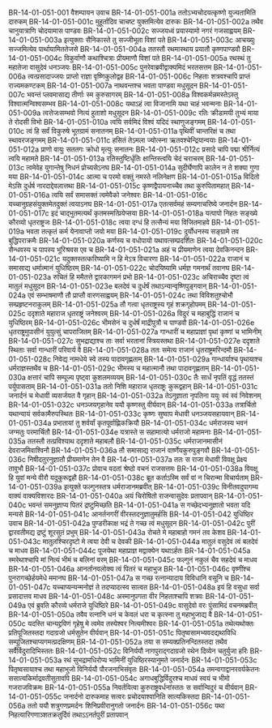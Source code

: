 BR-14-01-051-001	वैशम्पायन उवाच
BR-14-01-051-001a	ततोऽभ्यचोदयत्कृष्णो युज्यतामिति दारुकम्
BR-14-01-051-001c	मुहूर्तादिव चाचष्ट युक्तमित्येव दारुकः
BR-14-01-051-002a	तथैव चानुयात्राणि चोदयामास पाण्डवः
BR-14-01-051-002c	सज्जयध्वं प्रयास्यामो नगरं गजसाह्वयम्
BR-14-01-051-003a	इत्युक्ताः सैनिकास्ते तु सज्जीभूता विशां पते
BR-14-01-051-003c	आचख्युः सज्जमित्येव पार्थायामिततेजसे
BR-14-01-051-004a	ततस्तौ रथमास्थाय प्रयातौ कृष्णपाण्डवौ
BR-14-01-051-004c	विकुर्वाणौ कथाश्चित्राः प्रीयमाणौ विशां पते
BR-14-01-051-005a	रथस्थं तु महातेजा वासुदेवं धनञ्जयः
BR-14-01-051-005c	पुनरेवाब्रवीद्वाक्यमिदं भरतसत्तम
BR-14-01-051-006a	त्वत्प्रसादाज्जयः प्राप्तो राज्ञा वृष्णिकुलोद्वह
BR-14-01-051-006c	निहताः शत्रवश्चापि प्राप्तं राज्यमकण्टकम्
BR-14-01-051-007a	नाथवन्तश्च भवता पाण्डवा मधुसूदन
BR-14-01-051-007c	भवन्तं प्लवमासाद्य तीर्णाः स्म कुरुसागरम्
BR-14-01-051-008a	विश्वकर्मन्नमस्तेऽस्तु विश्वात्मन्विश्वसम्भव
BR-14-01-051-008c	यथाऽहं त्वा विजानामि यथा चाहं भवन्मनाः
BR-14-01-051-009a	त्वत्तेजःसम्भवो नित्यं हुताशो मधुसूदन
BR-14-01-051-009c	रतिः क्रीडामयी तुभ्यं माया ते रोदसी विभो
BR-14-01-051-010a	त्वयि सर्वमिदं विश्वं यदिदं स्थाणुजङ्गमम्
BR-14-01-051-010c	त्वं हि सर्वं विकुरुषे भूतग्रामं सनातनम्
BR-14-01-051-011a	पृथिवीं चान्तरिक्षं च तथा स्थावरजङ्गमम्
BR-14-01-051-011c	हसितं तेऽमला ज्योत्स्ना ऋतवश्चेन्द्रियान्वयाः
BR-14-01-051-012a	प्राणो वायुः सततगः क्रोधो मृत्युः सनातनः
BR-14-01-051-012c	प्रसादे चापि पद्मा श्रीर्नित्यं त्वयि महामते
BR-14-01-051-013a	रतिस्तुष्टिर्धृतिः क्षान्तिस्त्वयि चेदं चराचरम्
BR-14-01-051-013c	त्वमेवेह युगान्तेषु निधनं प्रोच्यसेऽनघ
BR-14-01-051-014a	सुदीर्घेणापि कालेन न ते शक्या गुणा मया
BR-14-01-051-014c	आत्मा च परमो वक्तुं नमस्ते नलिनेक्षण
BR-14-01-051-015a	विदितो मेऽसि दुर्धर्ष नारदाद्देवलात्तथा
BR-14-01-051-015c	कृष्णद्वैपायनाच्चैव तथा कुरुपितामहात्
BR-14-01-051-016a	त्वयि सर्वं समासक्तं त्वमेवैको जनेश्वरः
BR-14-01-051-016c	यच्चानुग्रहसंयुक्तमेतदुक्तं त्वयाऽनघ
BR-14-01-051-017a	एतत्सर्वमहं सम्यगाचरिष्ये जनार्दन
BR-14-01-051-017c	इदं चाद्भुतमत्यर्थं कृतमस्मत्प्रियेप्सया
BR-14-01-051-018a	यत्पापो निहतः सङ्ख्ये कौरव्यो धृतराष्ट्रजः
BR-14-01-051-018c	त्वया दग्धं हि तत्सैन्यं मया विजितमाहवे
BR-14-01-051-019a	भवता तत्कृतं कर्म येनावाप्तो जयो मया
BR-14-01-051-019c	दुर्योधनस्य सङ्ग्रामे तव बुद्धिपराक्रमैः
BR-14-01-051-020a	कर्णस्य च वधोपायो यथावत्सम्प्रदर्शितः
BR-14-01-051-020c	सैन्धवस्य च पापस्य भूरिश्रवस एव च
BR-14-01-051-021a	अहं च प्रीयमाणेन त्वया देवकिनन्दन
BR-14-01-051-021c	यदुक्तस्तत्करिष्यामि न हि मेऽत्र विचारणा
BR-14-01-051-022a	राजानं च समासाद्य धर्मात्मानं युधिष्ठिरम्
BR-14-01-051-022c	चोदयिष्यामि धर्मज्ञ गमनार्थं तवानघ
BR-14-01-051-023a	रुचितं हि ममैतत्ते द्वारकागमनं प्रभो
BR-14-01-051-023c	अचिराच्चैव दृष्टा त्वं मातुलं मधुसूदन
BR-14-01-051-023e	बलदेवं च दुर्धर्षं तथाऽन्यान्वृष्णिपुङ्गवान्
BR-14-01-051-024a	एवं सम्भाषमाणौ तौ प्राप्तौ वारणसाह्वयम्
BR-14-01-051-024c	तथा विविशतुश्चोभौ सम्प्रहृष्टनराकुलम्
BR-14-01-051-025a	तौ गत्वा धृतराष्ट्रस्य गृहं शक्रगृहोपमम्
BR-14-01-051-025c	ददृशाते महाराज धृतराष्ट्रं जनेश्वरम्
BR-14-01-051-026a	विदुरं च महाबुद्धिं राजानं च युधिष्ठिरम्
BR-14-01-051-026c	भीमसेनं च दुर्धर्षं माद्रीपुत्रौ च पाण्डवौ
BR-14-01-051-026e	धृतराष्ट्रमुपासीनं युयुत्सुं चापराजितम्
BR-14-01-051-027a	गान्धारीं च महाप्राज्ञां पृथां कृष्णां च भामिनीम्
BR-14-01-051-027c	सुभद्राद्याश्च ताः सर्वा भरतानां स्त्रियस्तथा
BR-14-01-051-027e	ददृशाते स्थिताः सर्वा गान्धारीं परिवार्य वै
BR-14-01-051-028a	ततः समेत्य राजानं धृतराष्ट्रमरिन्दमौ
BR-14-01-051-028c	निवेद्य नामधेये स्वे तस्य पादावगृह्णताम्
BR-14-01-051-029a	गान्धार्याश्च पृथायाश्च धर्मराज्ञस्तथैव च
BR-14-01-051-029c	भीमस्य च महात्मानौ तथा पादावगृह्णताम्
BR-14-01-051-030a	क्षत्तारं चापि सम्पूज्य पृष्ट्वा कुशलमव्ययम्
BR-14-01-051-030c	तैः सार्धं नृपतिं वृद्धं ततस्तं पर्युपासताम्
BR-14-01-051-031a	ततो निशि महाराज धृतराष्ट्रः कुरूद्वहान्
BR-14-01-051-031c	जनार्दनं च मेधावी व्यसर्जयत वै गृहान्
BR-14-01-051-032a	तेऽनुज्ञाता नृपतिना ययुः स्वं स्वं निवेशनम्
BR-14-01-051-032c	धनञ्जयगृहानेव ययौ कृष्णस्तु वीर्यवान्
BR-14-01-051-033a	तत्रार्चितो यथान्यायं सर्वकामैरुपस्थितः
BR-14-01-051-033c	कृष्णः सुष्वाप मेधावी धनञ्जयसहायवान्
BR-14-01-051-034a	प्रभातायां तु शर्वर्यां कृतपूर्वाह्णिकक्रियौ
BR-14-01-051-034c	धर्मराजस्य भवनं जग्मतुः परमार्चितौ
BR-14-01-051-034e	यत्रास्ते स सहामात्यो धर्मराजो महामनाः
BR-14-01-051-035a	ततस्तौ तत्प्रविश्याथ ददृशाते महाबलौ
BR-14-01-051-035c	धर्मराजानमासीनं देवराजमिवाश्विनौ
BR-14-01-051-036a	तौ समासाद्य राजानं वार्ष्णेयकुरुपुङ्गवौ
BR-14-01-051-036c	निषीदतुरनुज्ञातौ प्रीयमाणेन तेन वै
BR-14-01-051-037a	ततः स राजा मेधावी विवक्षू प्रेक्ष्य तावुभौ
BR-14-01-051-037c	प्रोवाच वदतां श्रेष्ठो वचनं राजसत्तमः
BR-14-01-051-038a	विवक्षू हि युवां मन्ये वीरौ यदुकुरूद्वहौ
BR-14-01-051-038c	ब्रूत कर्ताऽस्मि सर्वं वां न चिरान्मा विचार्यताम्
BR-14-01-051-039a	इत्युक्ते फल्गुनस्तत्र धर्मराजानमब्रवीत्
BR-14-01-051-039c	विनीतवदुपागम्य वाक्यं वाक्यविशारदः
BR-14-01-051-040a	अयं चिरोषितो राजन्वासुदेवः प्रतापवान्
BR-14-01-051-040c	भवन्तं समनुज्ञाप्य पितरं द्रष्टुमिच्छति
BR-14-01-051-041a	स गच्छेदभ्यनुज्ञातो भवता यदि मन्यसे
BR-14-01-051-041c	आनर्तनगरीं वीरस्तदनुज्ञातुमर्हसि
BR-14-01-051-042	युधिष्ठिर उवाच
BR-14-01-051-042a	पुण्डरीकाक्ष भद्रं ते गच्छ त्वं मधुसूदन
BR-14-01-051-042c	पुरीं द्वारवतीमद्य द्रष्टुं शूरसुतं प्रभुम्
BR-14-01-051-043a	रोचते मे महाबाहो गमनं तव केशव
BR-14-01-051-043c	मातुलश्चिरदृष्टो मे त्वया देवी च देवकी
BR-14-01-051-044a	मातुलं वसुदेवं त्वं बलदेवं च माधव
BR-14-01-051-044c	पूजयेथा महाप्राज्ञ मद्वाक्येन यथाऽर्हतः
BR-14-01-051-045a	स्मरेथाश्चापि मां नित्यं भीमं च बलिनां वरम्
BR-14-01-051-045c	फल्गुनं नकुलं चैव सहदेवं च माधव
BR-14-01-051-046a	आनर्तानवलोक्य त्वं पितरं च महाभुज
BR-14-01-051-046c	वृष्णींश्च पुनरागच्छेर्हयमेधे ममानघ
BR-14-01-051-047a	स गच्छ रत्नान्यादाय विविधानि वसूनि च
BR-14-01-051-047c	यच्चाप्यन्यन्मनोज्ञं ते तदप्यादत्स्व सात्वत
BR-14-01-051-048a	इयं हि वसुधा सर्वा प्रसादात्तव माधव
BR-14-01-051-048c	अस्मानुपगता वीर निहताश्चापि शत्रवः
BR-14-01-051-049a	एवं ब्रुवति कौरव्ये धर्मराजे युधिष्ठिरे
BR-14-01-051-049c	वासुदेवो वरः पुंसामिदं वचनमब्रवीत्
BR-14-01-051-050a	तवैव रत्नानि धनं च केवलं धरा च कृत्स्ना तु महाभुजाद्य वै
BR-14-01-051-050c	यदस्ति चान्यद्द्रविणं गृहेषु मे त्वमेव तस्येश्वर नित्यमीश्वरः
BR-14-01-051-051a	तथेत्यथोक्तः प्रतिपूजितस्तदा गदाग्रजो धर्मसुतेन वीर्यवान्
BR-14-01-051-051c	पितृष्वसामभ्यवदद्यथाविधि सम्पूजितश्चाप्यगमत्प्रदक्षिणम्
BR-14-01-051-052a	तया स सम्यक्प्रतिनन्दितस्तदा तथैव सर्वैर्विदुरादिभिस्ततः
BR-14-01-051-052c	विनिर्ययौ नागपुराद्गदाग्रजो रथेन दिव्येन चतुर्युजा हरिः
BR-14-01-051-053a	रथं सुभद्रामधिरोप्य भामिनीं युधिष्ठिरस्यानुमते जनार्दनः
BR-14-01-051-053c	पितृष्वसायाश्च तथा महाभुजो विनिर्ययौ पौरजनाभिसंवृतः
BR-14-01-051-054a	तमन्वगाद्वानरवर्यकेतनः ससात्यकिर्माद्रवतीसुतावपि
BR-14-01-051-054c	अगाधबुद्धिर्विदुरश्च माधवं स्वयं च भीमो गजराजविक्रमः
BR-14-01-051-055a	निवर्तयित्वा कुरुराष्ट्रवर्धनांस्ततः स सर्वान्विदुरं च वीर्यवान्
BR-14-01-051-055c	जनार्दनो दारुकमाह सत्वरः प्रचोदयाश्वानिति सात्यकिस्तदा
BR-14-01-051-056a	ततो ययौ शत्रुगणप्रमर्दनः शिनिप्रवीरानुगतो जनार्दनः
BR-14-01-051-056c	यथा निहत्यारिगणाञ्शतक्रतुर्दिवं तथाऽऽनर्तपुरीं प्रतापवान्
